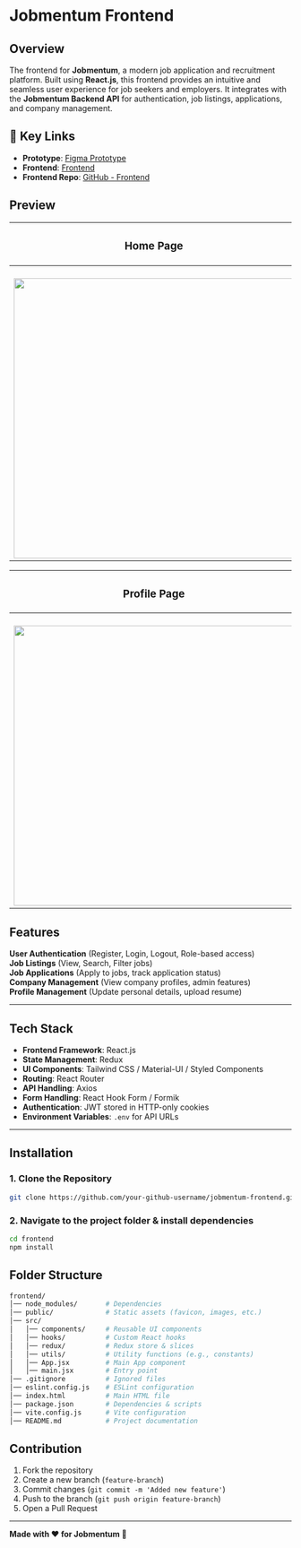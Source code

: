 # Jobmentum Frontend

## Overview
The frontend for **Jobmentum**, a modern job application and recruitment platform. Built using **React.js**, this frontend provides an intuitive and seamless user experience for job seekers and employers. It integrates with the **Jobmentum Backend API** for authentication, job listings, applications, and company management.

## **🔗 Key Links**

* **Prototype**: [Figma Prototype](https://www.figma.com/design/rCJvmrMjiTtu9J3uqajM6z/Untitled?node-id=0-1&t=MmPrtzaCHJlxW7zw-1)
* **Frontend**: [Frontend](https://jomentum.netlify.app)
* **Frontend Repo**: [GitHub - Frontend](https://github.com/Priyasha-Yadav/Job-Portal/tree/main/frontend)  

## Preview  

| <h3>Home Page</h3> | <h3>Jobs Page</h3> |
|:----------:|:---------:|
|<br><img src="https://res.cloudinary.com/dd5zrwqzj/image/upload/v1740375533/Screenshot_2025-02-24_at_11.05.55_AM_kbx3nw.png" width="500px" /> |<br><img src="https://res.cloudinary.com/dd5zrwqzj/image/upload/v1740375537/Screenshot_2025-02-24_at_11.07.25_AM_xexsmo.png" width="500px" /> |

| <h3>Profile Page </h3>| <h3>Job Details </h3>|
|:-------------:|:-----------:|
| <br><img src="https://res.cloudinary.com/dd5zrwqzj/image/upload/v1740375533/Screenshot_2025-02-24_at_11.07.32_AM_neqi5t.png" width="500px" /> |<br><img src="https://res.cloudinary.com/dd5zrwqzj/image/upload/v1740375533/Screenshot_2025-02-24_at_11.07.43_AM_xbqzia.png" width="500px" /> |



## Features
 **User Authentication** (Register, Login, Logout, Role-based access)  
 **Job Listings** (View, Search, Filter jobs)  
 **Job Applications** (Apply to jobs, track application status)  
 **Company Management** (View company profiles, admin features)  
 **Profile Management** (Update personal details, upload resume)  

---

## Tech Stack  
- **Frontend Framework**: React.js  
- **State Management**: Redux  
- **UI Components**: Tailwind CSS / Material-UI / Styled Components  
- **Routing**: React Router  
- **API Handling**: Axios  
- **Form Handling**: React Hook Form / Formik  
- **Authentication**: JWT stored in HTTP-only cookies  
- **Environment Variables**: `.env` for API URLs  

---

## Installation  

### 1. Clone the Repository  
```sh
git clone https://github.com/your-github-username/jobmentum-frontend.git
```

### 2. Navigate to the project folder & install dependencies
```bash
cd frontend
npm install
```

## Folder Structure
```bash
frontend/
│── node_modules/       # Dependencies
│── public/             # Static assets (favicon, images, etc.)
│── src/
│   │── components/     # Reusable UI components
│   │── hooks/          # Custom React hooks
│   │── redux/          # Redux store & slices
│   │── utils/          # Utility functions (e.g., constants)
│   │── App.jsx         # Main App component
│   │── main.jsx        # Entry point
│── .gitignore          # Ignored files
│── eslint.config.js    # ESLint configuration
│── index.html          # Main HTML file
│── package.json        # Dependencies & scripts
│── vite.config.js      # Vite configuration
│── README.md           # Project documentation
```

## Contribution
1. Fork the repository
2. Create a new branch (`feature-branch`)
3. Commit changes (`git commit -m 'Added new feature'`)
4. Push to the branch (`git push origin feature-branch`)
5. Open a Pull Request

---

**Made with ❤️ for Jobmentum 🚀**